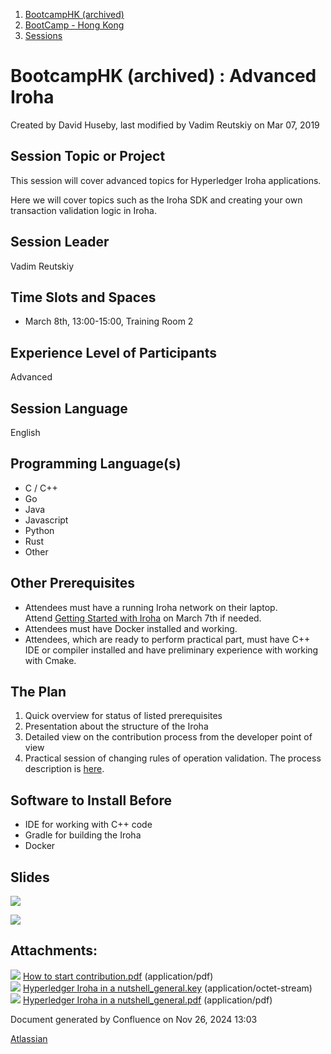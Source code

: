 1. [BootcampHK (archived)](index.html)
2. [BootCamp - Hong Kong](BootCamp---Hong-Kong_23102870.html)
3. [Sessions](Sessions_23102905.html)

# BootcampHK (archived) : Advanced Iroha

Created by David Huseby, last modified by Vadim Reutskiy on Mar 07, 2019

## Session Topic or Project

This session will cover advanced topics for Hyperledger Iroha applications.

Here we will cover topics such as the Iroha SDK and creating your own transaction validation logic in Iroha.

## Session Leader

Vadim Reutskiy

## Time Slots and Spaces

- March 8th, 13:00-15:00, Training Room 2

## Experience Level of Participants

Advanced

## Session Language

English

## Programming Language(s)

- C / C++
- Go
- Java
- Javascript
- Python
- Rust
- Other

## Other Prerequisites

- Attendees must have a running Iroha network on their laptop. Attend [Getting Started with Iroha](Getting-Started-with-Iroha_23103075.html) on March 7th if needed.
- Attendees must have Docker installed and working.
- Attendees, which are ready to perform practical part, must have C++ IDE or compiler installed and have preliminary experience with working with Cmake.

## The Plan

1. Quick overview for status of listed prerequisites
2. Presentation about the structure of the Iroha
3. Detailed view on the contribution process from the developer point of view
4. Practical session of changing rules of operation validation. The process description is [here](https://www.notion.so/Advanced-Iroha-Practical-Part-541a188cd6ec457c80f1dbf9b2582070).

## Software to Install Before

- IDE for working with C++ code
- Gradle for building the Iroha
- Docker

## Slides

[![](attachments/thumbnails/23103080/23103353)](attachments/23103080/23103353.pdf)

[![](attachments/thumbnails/23103080/23103355)](attachments/23103080/23103355.pdf)

## Attachments:

![](images/icons/bullet_blue.gif) [How to start contribution.pdf](attachments/23103080/23103353.pdf) (application/pdf)  
![](images/icons/bullet_blue.gif) [Hyperledger Iroha in a nutshell\_general.key](attachments/23103080/23103354.key) (application/octet-stream)  
![](images/icons/bullet_blue.gif) [Hyperledger Iroha in a nutshell\_general.pdf](attachments/23103080/23103355.pdf) (application/pdf)

Document generated by Confluence on Nov 26, 2024 13:03

[Atlassian](http://www.atlassian.com/)
